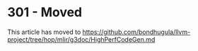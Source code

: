 # 301 - Moved
  
This article has moved to
https://github.com/bondhugula/llvm-project/tree/hop/mlir/g3doc/HighPerfCodeGen.md
